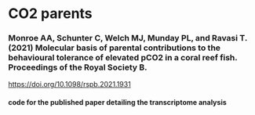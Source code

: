 # CO2 parents

### Monroe AA, Schunter C, Welch MJ, Munday PL, and Ravasi T. (2021) Molecular basis of parental contributions to the behavioural tolerance of elevated pCO2 in a coral reef fish. Proceedings of the Royal Society B. 
https://doi.org/10.1098/rspb.2021.1931

#### code for the published paper detailing the transcriptome analysis
